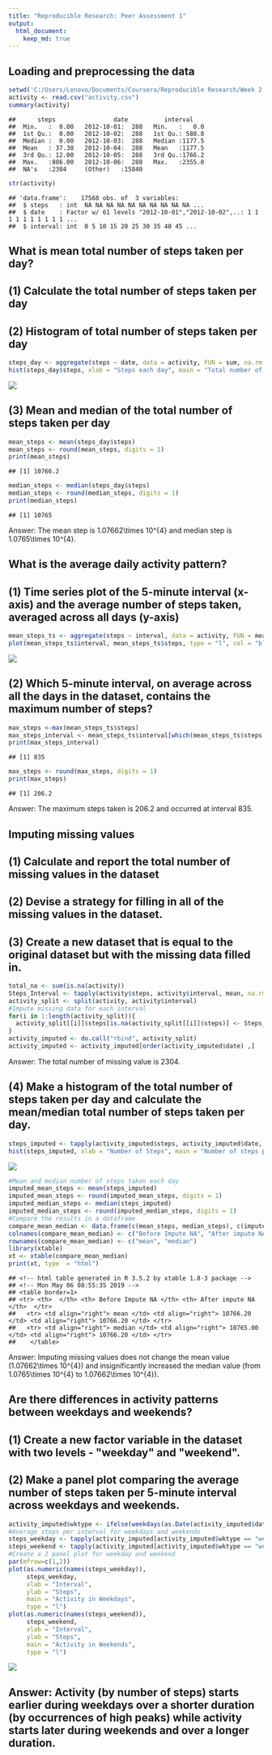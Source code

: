```yaml
---
title: "Reproducible Research: Peer Assessment 1"
output: 
  html_document:
    keep_md: true
---
```


## Loading and preprocessing the data

```r
setwd('C:/Users/Lenovo/Documents/Coursera/Reproducible Research/Week 2')
activity <- read.csv("activity.csv")
summary(activity)
```

```
##      steps                date          interval     
##  Min.   :  0.00   2012-10-01:  288   Min.   :   0.0  
##  1st Qu.:  0.00   2012-10-02:  288   1st Qu.: 588.8  
##  Median :  0.00   2012-10-03:  288   Median :1177.5  
##  Mean   : 37.38   2012-10-04:  288   Mean   :1177.5  
##  3rd Qu.: 12.00   2012-10-05:  288   3rd Qu.:1766.2  
##  Max.   :806.00   2012-10-06:  288   Max.   :2355.0  
##  NA's   :2304     (Other)   :15840
```

```r
str(activity)
```

```
## 'data.frame':	17568 obs. of  3 variables:
##  $ steps   : int  NA NA NA NA NA NA NA NA NA NA ...
##  $ date    : Factor w/ 61 levels "2012-10-01","2012-10-02",..: 1 1 1 1 1 1 1 1 1 1 ...
##  $ interval: int  0 5 10 15 20 25 30 35 40 45 ...
```

## What is mean total number of steps taken per day?
## (1) Calculate the total number of steps taken per day
## (2) Histogram of total number of steps taken per day

```r
steps_day <- aggregate(steps ~ date, data = activity, FUN = sum, na.rm = TRUE)
hist(steps_day$steps, xlab = "Steps each day", main = "Total number of steps taken each day", col = "blue")
```

![](Project_1_files/figure-html/unnamed-chunk-2-1.png)<!-- -->

## (3) Mean and median of the total number of steps taken per day

```r
mean_steps <- mean(steps_day$steps)
mean_steps <- round(mean_steps, digits = 1)
print(mean_steps)
```

```
## [1] 10766.2
```

```r
median_steps <- median(steps_day$steps)
median_steps <- round(median_steps, digits = 1)
print(median_steps)
```

```
## [1] 10765
```
Answer: The mean step is 1.07662\times 10^{4} and median step is 1.0765\times 10^{4}.

## What is the average daily activity pattern?
## (1) Time series plot of the 5-minute interval (x-axis) and the average number of steps taken, averaged across all days (y-axis)

```r
mean_steps_ts <- aggregate(steps ~ interval, data = activity, FUN = mean, na.rm = TRUE)
plot(mean_steps_ts$interval, mean_steps_ts$steps, type = "l", col = "blue", xlab = "Intervals", ylab = "Total steps per interval", main = "Number of steps per interval (averaged) (Exclude NA)")
```

![](Project_1_files/figure-html/unnamed-chunk-4-1.png)<!-- -->

## (2) Which 5-minute interval, on average across all the days in the dataset, contains the maximum number of steps?

```r
max_steps <-max(mean_steps_ts$steps)
max_steps_interval <- mean_steps_ts$interval[which(mean_steps_ts$steps == max_steps)]
print(max_steps_interval)
```

```
## [1] 835
```

```r
max_steps <- round(max_steps, digits = 1)
print(max_steps)
```

```
## [1] 206.2
```
Answer: The maximum steps taken is 206.2 and occurred at interval 835.

## Imputing missing values
## (1) Calculate and report the total number of missing values in the dataset 
## (2) Devise a strategy for filling in all of the missing values in the dataset.
## (3) Create a new dataset that is equal to the original dataset but with the missing data filled in.

```r
total_na <- sum(is.na(activity))
Steps_Interval <- tapply(activity$steps, activity$interval, mean, na.rm = TRUE)
activity_split <- split(activity, activity$interval)
#Impute missing data for each interval
for(i in 1:length(activity_split)){
  activity_split[[i]]$steps[is.na(activity_split[[i]]$steps)] <- Steps_Interval[i]
}
activity_imputed <- do.call("rbind", activity_split)
activity_imputed <- activity_imputed[order(activity_imputed$date) ,]
```
Answer: The total number of missing value is 2304.

## (4) Make a histogram of the total number of steps taken per day and calculate the mean/median total number of steps taken per day.

```r
steps_imputed <- tapply(activity_imputed$steps, activity_imputed$date, sum)
hist(steps_imputed, xlab = "Number of Steps", main = "Number of steps per Day (After Imputed)", col = "blue")
```

![](Project_1_files/figure-html/unnamed-chunk-7-1.png)<!-- -->

```r
#Mean and median number of steps taken each day
imputed_mean_steps <- mean(steps_imputed)
imputed_mean_steps <- round(imputed_mean_steps, digits = 1)
imputed_median_steps <- median(steps_imputed)
imputed_median_steps <- round(imputed_median_steps, digits = 1)
#Compare the results in a dataframe
compare_mean_median <- data.frame(c(mean_steps, median_steps), c(imputed_mean_steps, imputed_median_steps))
colnames(compare_mean_median) <- c("Before Impute NA", "After impute NA")
rownames(compare_mean_median) <- c("mean", "median")
library(xtable)
xt <- xtable(compare_mean_median)
print(xt, type  = "html")
```

```
## <!-- html table generated in R 3.5.2 by xtable 1.8-3 package -->
## <!-- Mon May 06 08:55:35 2019 -->
## <table border=1>
## <tr> <th>  </th> <th> Before Impute NA </th> <th> After impute NA </th>  </tr>
##   <tr> <td align="right"> mean </td> <td align="right"> 10766.20 </td> <td align="right"> 10766.20 </td> </tr>
##   <tr> <td align="right"> median </td> <td align="right"> 10765.00 </td> <td align="right"> 10766.20 </td> </tr>
##    </table>
```
Answer: Imputing missing values does not change the mean value (1.07662\times 10^{4}) and insignificantly increased the median value (from 1.0765\times 10^{4} to 1.07662\times 10^{4}).

## Are there differences in activity patterns between weekdays and weekends?
## (1) Create a new factor variable in the dataset with two levels - "weekday" and "weekend".
## (2) Make a panel plot comparing the average number of steps taken per 5-minute interval across weekdays and weekends.

```r
activity_imputed$wktype <- ifelse(weekdays(as.Date(activity_imputed$date)) == "Saturday" | weekdays(as.Date(activity_imputed$date)) == "Sunday", "weekend", "weekday")
#Average steps per interval for weekdays and weekends
steps_weekday <- tapply(activity_imputed[activity_imputed$wktype == "weekday" ,]$steps, activity_imputed[activity_imputed$wktype == "weekday" ,]$interval, mean, na.rm = TRUE)
steps_weekend <- tapply(activity_imputed[activity_imputed$wktype == "weekend" ,]$steps, activity_imputed[activity_imputed$wktype == "weekend" ,]$interval, mean, na.rm = TRUE)
#Create a 2 panel plot for weekday and weekend
par(mfrow=c(1,2))
plot(as.numeric(names(steps_weekday)), 
     steps_weekday, 
     xlab = "Interval", 
     ylab = "Steps", 
     main = "Activity in Weekdays", 
     type = "l")
plot(as.numeric(names(steps_weekend)), 
     steps_weekend, 
     xlab = "Interval", 
     ylab = "Steps", 
     main = "Activity in Weekends", 
     type = "l")
```

![](Project_1_files/figure-html/unnamed-chunk-8-1.png)<!-- -->

## Answer: Activity (by number of steps) starts earlier during weekdays over a shorter duration (by occurrences of high peaks) while activity starts later during weekends and over a longer duration.
